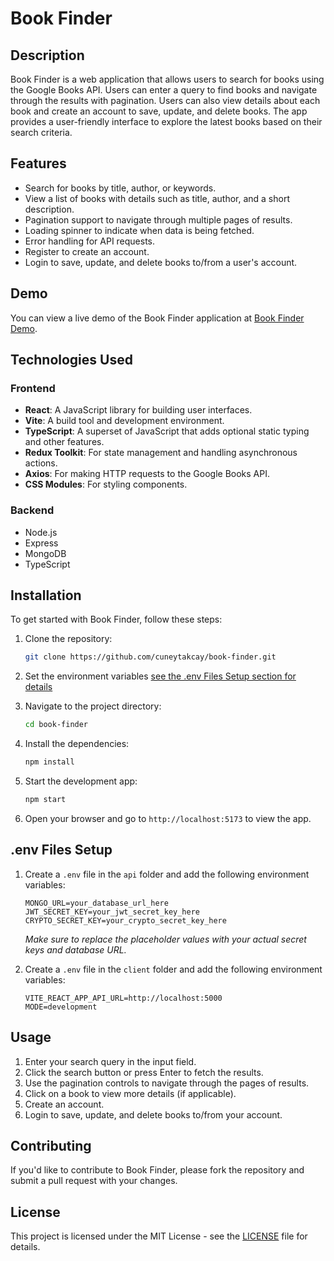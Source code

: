 # Book Finder

## Description

Book Finder is a web application that allows users to search for books using the Google Books API. Users can enter a query to find books and navigate through the results with pagination. Users can also view details about each book and create an account to save, update, and delete books. The app provides a user-friendly interface to explore the latest books based on their search criteria.

## Features

- Search for books by title, author, or keywords.
- View a list of books with details such as title, author, and a short description.
- Pagination support to navigate through multiple pages of results.
- Loading spinner to indicate when data is being fetched.
- Error handling for API requests.
- Register to create an account.
- Login to save, update, and delete books to/from a user's account.

## Demo

You can view a live demo of the Book Finder application at <a href="https://book-finder-app-gumq.onrender.com/" target="_blank">Book Finder Demo</a>.

## Technologies Used

### Frontend

- **React**: A JavaScript library for building user interfaces.
- **Vite**: A build tool and development environment.
- **TypeScript**: A superset of JavaScript that adds optional static typing and other features.
- **Redux Toolkit**: For state management and handling asynchronous actions.
- **Axios**: For making HTTP requests to the Google Books API.
- **CSS Modules**: For styling components.

### Backend

- Node.js
- Express
- MongoDB
- TypeScript

## Installation

To get started with Book Finder, follow these steps:

1. Clone the repository:

   ```bash
   git clone https://github.com/cuneytakcay/book-finder.git
   ```

2. Set the environment variables [see the .env Files Setup section for details](#env-files-setup)

3. Navigate to the project directory:

   ```bash
   cd book-finder
   ```

4. Install the dependencies:

   ```bash
   npm install
   ```

5. Start the development app:

   ```bash
   npm start
   ```

6. Open your browser and go to `http://localhost:5173` to view the app.

## .env Files Setup

1. Create a `.env` file in the `api` folder and add the following environment variables:

   ```
   MONGO_URL=your_database_url_here
   JWT_SECRET_KEY=your_jwt_secret_key_here
   CRYPTO_SECRET_KEY=your_crypto_secret_key_here
   ```

   _Make sure to replace the placeholder values with your actual secret keys and database URL._

2. Create a `.env` file in the `client` folder and add the following environment variables:
   ```
   VITE_REACT_APP_API_URL=http://localhost:5000
   MODE=development
   ```

## Usage

1. Enter your search query in the input field.
2. Click the search button or press Enter to fetch the results.
3. Use the pagination controls to navigate through the pages of results.
4. Click on a book to view more details (if applicable).
5. Create an account.
6. Login to save, update, and delete books to/from your account.

## Contributing

If you'd like to contribute to Book Finder, please fork the repository and submit a pull request with your changes.

## License

This project is licensed under the MIT License - see the [LICENSE](LICENSE) file for details.
